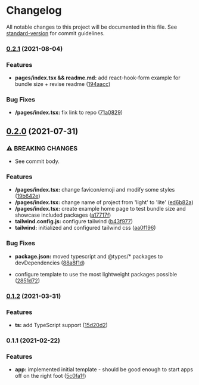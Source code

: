 # Changelog

All notable changes to this project will be documented in this file. See [standard-version](https://github.com/conventional-changelog/standard-version) for commit guidelines.

### [0.2.1](https://github.com/dayvista/next-lite/compare/v0.2.0...v0.2.1) (2021-08-04)


### Features

* **pages/index.tsx && readme.md:** add react-hook-form example for bundle size + revise readme ([194aacc](https://github.com/dayvista/next-lite/commit/194aaccfc64a83ff60562ebd38d967fec0095ced))


### Bug Fixes

* **/pages/index.tsx:** fix link to repo ([71a0829](https://github.com/dayvista/next-lite/commit/71a08299cab3ff5683b6f6569c79cbad42274025))

## [0.2.0](https://github.com/dayvista/next-lite/compare/v0.1.2...v0.2.0) (2021-07-31)


### ⚠ BREAKING CHANGES

* See commit body.

### Features

* **/pages/index.tsx:** change favicon/emoji and modify some styles ([19b642e](https://github.com/dayvista/next-lite/commit/19b642e57d6761603bf21275872e8e0c20d7e437))
* **/pages/index.tsx:** change name of project from 'light' to 'lite' ([ed6b82a](https://github.com/dayvista/next-lite/commit/ed6b82aa7a1cabde2e68a008e8d3828d6333d566))
* **/pages/index.tsx:** create example home page to test bundle size and showcase included packages ([a17717f](https://github.com/dayvista/next-lite/commit/a17717f5a80bc0fb20d33dce16778cc7e6c9af2e))
* **tailwind.config.js:** configure tailwind ([b43f977](https://github.com/dayvista/next-lite/commit/b43f977efd0403158054131133704e16ab303b9f))
* **tailwind:** initialized and configured tailwind css ([aa0f196](https://github.com/dayvista/next-lite/commit/aa0f1961321c8638b2c20fd120b7852f816059c9))


### Bug Fixes

* **package.json:** moved typescript and @types/* packages to devDependencies ([88a8f1d](https://github.com/dayvista/next-lite/commit/88a8f1ddf421869e25a9274395b92eab31eb5089))


* configure template to use the most lightweight packages possible ([2851d72](https://github.com/dayvista/next-lite/commit/2851d72e9954665c50d165fcbfe16c3a7a20c9c1))

### [0.1.2](https://github.com/dayvista/next.js-template/compare/v0.1.1...v0.1.2) (2021-03-31)


### Features

* **ts:** add TypeScript support ([15d20d2](https://github.com/dayvista/next.js-template/commit/15d20d2ff3dae0b2d53794edd85742fed91f8dcd))

### 0.1.1 (2021-02-22)


### Features

* **app:** implemented initial template - should be good enough to start apps off on the right foot ([5c0fa1f](https://github.com/SEO-for-Real-Estate-Investors/next.js-template/commit/5c0fa1f71504981ef4ab2f31d3241c7adcbbceda))
